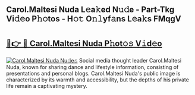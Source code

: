 ## Carol.Maltesi Nuda L𝚎a𝚔ed N𝚞𝚍e - Part-Tkg Vi𝚍𝚎o P𝚑𝚘tos - H𝚘𝚝 O𝚗𝚕yf𝚊ns L𝚎a𝚔s FMqgV

# <h2><a href="http://kf03ej.oniu.top/?m=Carol.Maltesi+Nuda">🔗👉 🔴 Carol.Maltesi Nuda P𝚑ot𝚘𝚜 V𝚒d𝚎o</a></h2>

[![Carol.Maltesi Nuda Nu𝚍e𝚜](https://i.imgur.com/0qMVB7G.gif)](http://kf03ej.oniu.top/?m=Carol.Maltesi+Nuda)
Social media thought leader Carol.Maltesi Nuda, known for sharing dance and lifestyle information, consisting of presentations and personal blogs. Carol.Maltesi Nuda's public image is characterized by its warmth and accessibility, but the depths of his private life remain a captivating mystery.  
